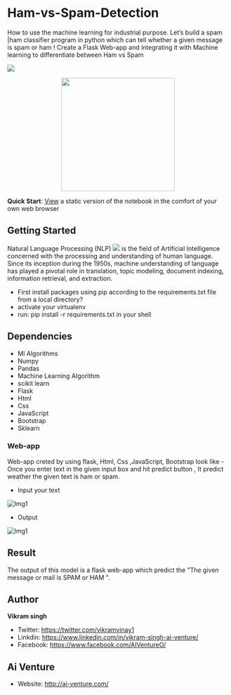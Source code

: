 # Ham-vs-Spam-Detection 
How to use the machine learning for industrial purpose.
Let’s build a spam |ham  classifier program in python which can tell whether a given message is spam or ham !
Create a Flask Web-app and integrating it with Machine learning to differentiate between Ham vs Spam 

![](https://cdn-images-1.medium.com/max/1600/1*hsyCZOYoGrX6BJsj4Lgrhg.png)

<!-- <img src="../master/Images/ham vs spam 1.png" alt="Img1"/> -->


<p align="center"> 
<img src="https://www.justicebrd.com/static/images/fast.png" width='258px' height='258px'>
</p>

__Quick Start__: [View](https://github.com/AIVenture0/Sentiment-Analysis-Using-Deep-Learning/blob/master/Keras%2BDeep%20Learning%20Cookbook%20sentiment%20analysis.ipynb) a static version of the notebook in the comfort of your own web browser

## Getting Started
Natural Language Processing (NLP)
![](https://cdn-images-1.medium.com/max/800/0*cVoraxFg3UORfGxM.png)
is the field of Artificial Intelligence concerned with the processing and understanding of human language. Since its inception during the 1950s, machine understanding of language has played a pivotal role in translation, topic modeling, document indexing, information retrieval, and extraction.
- First install packages using pip according to the requirements.txt file from a local directory?
 - activate your virtualenv
 - run:  pip install -r requirements.txt in your shell
 
## Dependencies 
* Ml Algorithms
* Numpy 
* Pandas
* Machine Learning Algorithm
* scikit learn
* Flask 
* Html
* Css
* JavaScript
* Bootstrap
* Sklearn

### Web-app 
Web-app creted by using flask, Html, Css ,JavaScript, Bootstrap look like - Once you enter text in the given input box and hit predict button , It predict weather the given text is ham or spam.
- Input your text 
<img src="../master/Images/ham vs spam 1.png" alt="Img1"/>

- Output 

<img src="../master/Images/ham vs spam 4.png" alt="Img1"/>


## Result
The output of this model is a flask web-app which predict the  "The given message or mail is  SPAM or HAM ".


## Author
<b>Vikram singh</b>

- Twitter: https://twitter.com/vikramvinay1
- Linkdin: https://www.linkedin.com/in/vikram-singh-ai-venture/
- Facebook: https://www.facebook.com/AIVentureO/
## Ai Venture
- Website: http://ai-venture.com/
